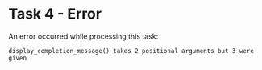 # Task 4 - Error

An error occurred while processing this task:

```
display_completion_message() takes 2 positional arguments but 3 were given
```